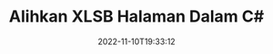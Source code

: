 ---
############################# Static ############################
layout: "auto-gen-merger"
date: 2022-11-10T19:33:12
draft: false
otherformats: odt one otp ott pdf pps ppsx ppt pptx rtf tex vdx vsdm vsdx vssm vssx

############################# Head ############################
head_title: "Alihkan XLSB Halaman dalam C#"
head_description: "Alihkan halaman dalam dokumen XLSB dalam C# ke mana-mana kedudukan menggunakan API penggabungan dokumen."

############################# Header ############################
title: "Alihkan XLSB Halaman Dalam C#"
description: "Alihkan XLSB Halaman dengan beberapa baris kod .NET."
bg_image: "https://cms.admin.containerize.com/templates/aspose/App_Themes/V3/images/bg/header1.png"
bg_overlay: false
button:
    enable: true
    icon: "fas fa-arrow-down"
    label: "Muat turun Percubaan Percuma"
    link: "https://downloads.groupdocs.com/merger/net"

############################# SubMenu ############################
submenu:
    enable: true

    left:
        img_alt: "GroupDocs.Merger for .NET"
        image: "https://cms.admin.containerize.com/templates/groupdocs/images/product-logos/90x90-noborder/groupdocs-merger-net.png"
        product: "GroupDocs.Merger"
        platform: ".NET"

    middle:
        button:

            # button loop
            - link: "https://apireference.groupdocs.com/merger/net"
              text: "Rujukan API"

            # button loop
            - link: "https://github.com/groupdocs-merger"
              text: "Contoh Kod"

            # button loop
            - link: "https://products.groupdocs.app/merger/family"
              text: "Demo Langsung"

            # button loop
            - link: "https://purchase.groupdocs.com/pricing/merger/net"
              text: "penentuan harga"

    right:
        link_download: "https://downloads.groupdocs.com/merger"
        link_learn: "https://docs.groupdocs.com/merger/net"
        link_buy: "https://purchase.groupdocs.com"

############################# About ############################
about:
    enable: true
    title: "Mengenai API GroupDocs.Merger for .NET."
    content: |
        [GroupDocs.Merger for .NET](/ms/merger/net/) menawarkan penyelesaian mudah untuk menggabungkan & memisahkan dengan selamat antara pelbagai format dokumen termasuk PDF, Microsoft Office (Word, Excel, PowerPoint , OneNote), OpenDocument, HTML, imej dan banyak lagi dalam aplikasi .NET. Dengan menambah hanya beberapa baris kod, lakukan beberapa operasi dokumen seperti mengalih, mengalih keluar, memutar, menukar, mengekstrak atau menukar orientasi halaman dalam dokumen. API penggabungan dokumen juga menyokong pratonton halaman dokumen sebagai imej untuk menganalisis struktur dokumen, pemformatan dan kandungan pada halaman.
        
        API GroupDocs.Merger ialah pilihan yang tepat untuk penyelesaian korporat yang memerlukan ciri pemindahan halaman fail. API ini disokong dengan baik pada semua sistem pengendalian dan platform utama termasuk .NET Framework, .NET Standard, .NET Core, Mono.

############################# Steps ############################
steps:
    enable: true
    title_left: "Alihkan XLSB Halaman Fail dalam .NET"
    content_left: |
        [GroupDocs.Merger for .NET](/ms/merger/net/) memudahkan pembangun C# memindahkan halaman dalam fail XLSB dengan melaksanakan beberapa langkah mudah .
        
        * Mulakan **MoveOptions** untuk menentukan nombor halaman semasa dan baharu.
        * Buat contoh baharu **Merger** dan lulus laluan dokumen sumber sebagai parameter pembina.
        * Panggil **MovePage** dan hantar objek **MoveOptions**.
        * Panggil **Save** dan tentukan laluan fail untuk menyimpan dokumen yang terhasil.

    title_right: "Keperluan Sistem"
    content_right: |
        API GroupDocs.Merger for .NET disokong pada semua platform dan sistem pengendalian utama. Sebelum melaksanakan kod di bawah, sila pastikan anda mempunyai prasyarat berikut dipasang pada sistem anda.

        * Sistem Pengendalian: Microsoft Windows, Linux, MacOS
        * Persekitaran Pembangunan: Visual Studio, Xamarin, MonoDevelop
        * Rangka kerja: .NET Framework, .NET Standard, .NET Core, Mono
        * Muat turun versi terkini GroupDocs.Merger for .NET daripada [NuGet](https://www.nuget.org/packages/groupdocs.merger)
         
    code: |
     {{% merger/additional-styles %}}
     {{< merger/code-merger title="Cara mengalihkan XLSB halaman fail menggunakan kod contoh C#.">}}

        ```csharp    
        // Alihkan XLSB halaman fail menggunakan API GroupDocs.Merger
        int pageNumber = 6;
        int newPageNumber = 1;

        // Mulakan kelas MoveOptions untuk menentukan nombor halaman semasa dan baharu
        MoveOptions moveOptions = new MoveOptions(pageNumber, newPageNumber);

        // Segerakan Penggabungan dengan input dokumen XLSB.
        using (Merger merger = new Merger("input.xlsb"))
          {
            // Panggil kaedah MovePage dan hantar objek MoveOptions kepadanya
            merger.MovePage(moveOptions);
    
            // Panggil kaedah Simpan dan lulus laluan fail yang dikehendaki untuk menyimpan dokumen output
            merger.Save("output.xlsb");
          }
        ```
     {{< /merger/code-merger >}}

############################# Demos ############################
demos:
    enable: true
    title: "Demo Langsung - Alihkan XLSB Halaman Dalam Talian"
    content: |
       Alihkan XLSB halaman fail sekarang dengan melawati tapak web [GroupDocs.Merger Live Demos](https://products.groupdocs.app/splitter/move-pages/xlsb).
       Demo langsung mempunyai faedah berikut.
        
############################# About Formats ############################
about_formats:
    enable: true

############################# More Formats ############################
more_formats:
    enable: true
    title: "Alihkan Halaman Format Dokumen Lain"
    content: |
        .NET dokumen penggabungan & pemisahan API untuk format fail dan imej. Alihkan beberapa format fail yang popular seperti yang dinyatakan di bawah.

############################# Back to top ###############################
back_to_top:
    enable: true
---